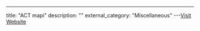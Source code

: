---
title: "ACT mapi"
description: ""
external_category: "Miscellaneous"
---[Visit Website](https://apps.vertigisstudio.com/web/?app=8e7485a3d9a54f038682e1cb00cd7a31)

